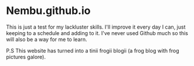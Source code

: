 # Nembu.github.io

This is just a test for my lackluster skills. I'll improve it every day I can, just keeping to a schedule and adding to it.
I've never used Github much so this will also be a way for me to learn.

P.S This website has turned into a tinii frogii blogii (a frog blog with frog pictures galore).
